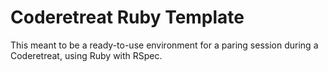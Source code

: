 Coderetreat Ruby Template
=========================
This meant to be a ready-to-use environment for a paring session during a
Coderetreat, using Ruby with RSpec.
